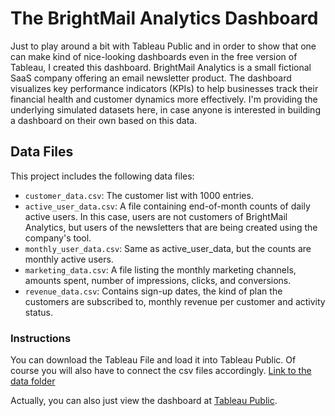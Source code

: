 # The BrightMail Analytics Dashboard

Just to play around a bit with Tableau Public and in order to show that one can make kind of nice-looking dashboards even in the free version of Tableau, I created this dashboard. BrightMail Analytics is a small fictional SaaS company offering an email newsletter product. The dashboard visualizes key performance indicators (KPIs) to help businesses track their financial health and customer dynamics more effectively.
I'm providing the underlying simulated datasets here, in case anyone is interested in building a dashboard on their own based on this data.


## Data Files

This project includes the following data files:

- `customer_data.csv`: The customer list with 1000 entries.
- `active_user_data.csv`: A file containing end-of-month counts of daily active users. In this case, users are not customers of BrightMail Analytics, but users of the newsletters that are being created using the company's tool.
- `monthly_user_data.csv`: Same as active_user_data, but the counts are monthly active users.
- `marketing_data.csv`: A file listing the monthly marketing channels, amounts spent, number of impressions, clicks, and conversions.
- `revenue_data.csv`: Contains sign-up dates, the kind of plan the customers are subscribed to, monthly revenue per customer and activity status.

### Instructions

You can download the Tableau File and load it into Tableau Public. Of course you will also have to connect the csv files accordingly.
[Link to the data folder](https://github.com/timmueller0/data_projects_misc/blob/main/projects/bright_mail_analytics_dashboard/Data)

Actually, you can also just view the dashboard at [Tableau Public](https://public.tableau.com/app/profile/tim.m.ller8434/viz/BrightMailAnalyticsv2/Dashboard1).
